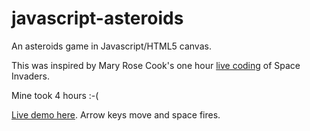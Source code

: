 # javascript-asteroids
An asteroids game in Javascript/HTML5 canvas.

This was inspired by Mary Rose Cook's one hour [live
coding](https://vimeo.com/105955605) of Space Invaders.

Mine took 4 hours :-(

[Live demo here](http://tmroyal.github.io/). Arrow keys move and space fires.
